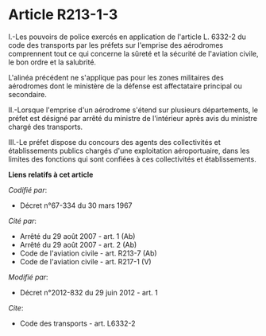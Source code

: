 # Article R213-1-3

I.-Les pouvoirs de police exercés en application de l'article L. 6332-2 du code des transports par les préfets sur l'emprise
des aérodromes comprennent tout ce qui concerne la sûreté et la sécurité de l'aviation civile, le bon ordre et la salubrité. 

L'alinéa précédent ne s'applique pas pour les zones militaires des aérodromes dont le ministère de la défense est
affectataire principal ou secondaire. 

II.-Lorsque l'emprise d'un aérodrome s'étend sur plusieurs départements, le préfet est désigné par arrêté du ministre de
l'intérieur après avis du ministre chargé des transports. 

III.-Le préfet dispose du concours des agents des collectivités et établissements publics chargés d'une exploitation
aéroportuaire, dans les limites des fonctions qui sont confiées à ces collectivités et établissements.

**Liens relatifs à cet article**

_Codifié par_:

  - Décret n°67-334 du 30 mars 1967

_Cité par_:

  - Arrêté du 29 août 2007 - art. 1 (Ab)
  - Arrêté du 29 août 2007 - art. 2 (Ab)
  - Code de l'aviation civile - art. R213-7 (Ab)
  - Code de l'aviation civile - art. R217-1 (V)

_Modifié par_:

  - Décret n°2012-832 du 29 juin 2012 - art. 1

_Cite_:

  - Code des transports - art. L6332-2
